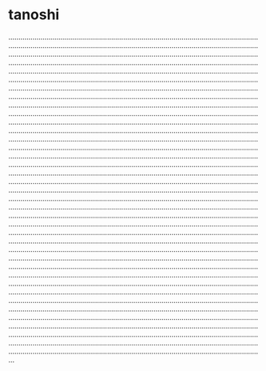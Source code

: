# tanoshi

...........................................................................................................................................................................................................................................................................................................................................................................................................................................................................................................................................................................................................................................................................................................................................................................................................................................................................................................................................................................................................................................................................................................................................................................................................................................................................................................................................................................................................................................................................................................................................................................................................................................................................................................................................................................................................................................................................................................................................................................................................................................................................................................................................................................................................................................................................................................................................................................................................................................................................................................................................................................................................................................................................................................................................................................................................................................................................................................................................................................................................................................................................................................................................................................................................................................................................................................................................................................................................................................................................................................................................................................................................................................................................................................................................................................................................................................................................................................................................................................................................................................................................................................................................................................................................................................................................................................................................................................................................................................................................................................................................................................................................................................................................................................................................................................................................................................................................................................
